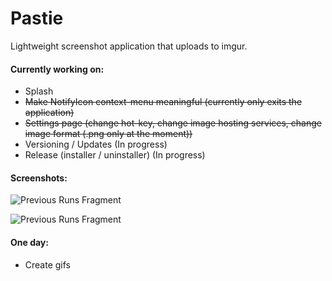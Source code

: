 # Pastie
Lightweight screenshot application that uploads to imgur.

#### Currently working on:
- Splash
- ~~Make NotifyIcon context-menu meaningful (currently only exits the application)~~
- ~~Settings page (change hot-key, change image hosting services, change image format (.png only at the moment))~~
- Versioning / Updates (In progress)
- Release (installer / uninstaller) (In progress)

#### Screenshots:
![Previous Runs Fragment](http://i.imgur.com/lcC89Nn.png "Pastie icon + completed upload")

![Previous Runs Fragment](http://i.imgur.com/nwfPDT4.png "Settings page")

#### One day:
- Create gifs
